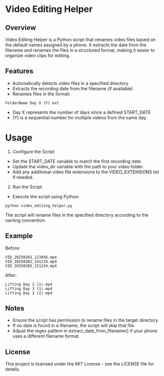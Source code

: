 # Video Editing Helper

## Overview
Video Editing Helper is a Python script that renames video files based on the default names assigned by a phone. It extracts the date from the filename and renames the files in a structured format, making it easier to organize video clips for editing.

## Features
 - Automatically detects video files in a specified directory
 - Extracts the recording date from the filename (if available)
 - Renames files in the format:
```
FolderName Day X (Y).ext
```
 - Day X represents the number of days since a defined START_DATE
 - (Y) is a sequential number for multiple videos from the same day

# Usage
1. Configure the Script
 - Set the START_DATE variable to match the first recording date.
 - Update the video_dir variable with the path to your video folder.
 - Add any additional video file extensions to the VIDEO_EXTENSIONS list if needed.
2. Run the Script
 - Execute the script using Python:

```
python video_editing_helper.py
```
The script will rename files in the specified directory according to the naming convention.

## Example
Before:
```
VID_20250201_123456.mp4  
VID_20250202_141234.mp4  
VID_20250202_151234.mp4  
```
After:
```
Lifting Day 2 (1).mp4  
Lifting Day 3 (1).mp4  
Lifting Day 3 (2).mp4
```
## Notes
 - Ensure the script has permission to rename files in the target directory.
 - If no date is found in a filename, the script will skip that file.
 - Adjust the regex pattern in extract_date_from_filename() if your phone uses a different filename format.

## License
This project is licensed under the MIT License - see the LICENSE file for details.

